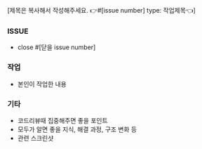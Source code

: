[제목은 복사해서 작성해주세요. 👉#[issue number] type: 작업제목👈]

### ISSUE
  - close #[닫을 issue number]

### 작업
- 본인이 작업한 내용

### 기타
- 코드리뷰때 집중해주면 좋을 포인트
- 모두가 알면 좋을 지식, 해결 과정, 구조 변화 등
- 관련 스크린샷
